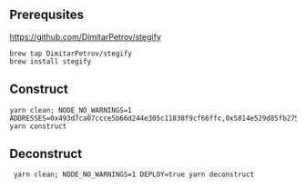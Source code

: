 ## Prerequsites
https://github.com/DimitarPetrov/stegify
```
brew tap DimitarPetrov/stegify
brew install stegify
```
## Construct
```
yarn clean; NODE_NO_WARNINGS=1 ADDRESSES=0x493d7ca07ccce5b66d244e305c11838f9cf66ffc,0x5814e529d85fb2751d5df9a808ab12e06d1114a0,0xf39Fd6e51aad88F6F4ce6aB8827279cffFb92266 yarn construct
```
## Deconstruct
```
 yarn clean; NODE_NO_WARNINGS=1 DEPLOY=true yarn deconstruct
 ```